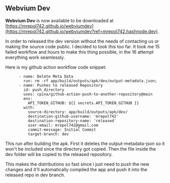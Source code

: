 ## Webvium Dev

**Webvium Dev** is now available to be downloaded at [https://mrepol742.github.io/webviumdev](https://mrepol742.github.io/webviumdev?ref=mrepol742.hashnode.dev).

In order to released the dev version without the needs of contacting us or making the source code public. I decided to took this too far. It took me 15 failed workflow and hours to make this thing possible, in the 16 attempt everything work seamlessly.

Here is my github action workflow code snippet:

~~~
      - name: Delete Meta Data
        run: rm -rf app/build/outputs/apk/dev/output-metadata.json;
      - name: Pushes to released Repository
        id: push_directory
        uses: cpina/github-action-push-to-another-repository@main
        env:
          API_TOKEN_GITHUB: ${{ secrets.API_TOKEN_GITHUB }}
        with:
          source-directory: app/build/outputs/apk/dev/
          destination-github-username: 'mrepol742'
          destination-repository-name: 'released'
          user-email: mrepol742@gmail.com
          commit-message: Initial Commit
          target-branch: dev
~~~

This run after building the apk. First it deletes the output-metadata-json so it won't be included once the directory got copied. Then the file inside the dev folder will be copied to the released repository.

This makes the distributions so fast since i just need to push the new changes and it'll automatically compiled the app and push it into the released repo in dev branch.

